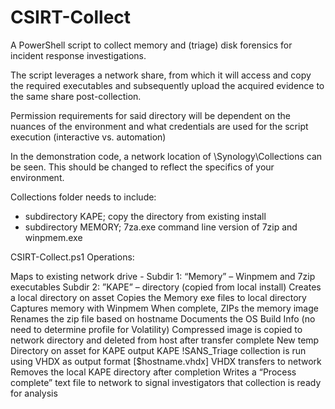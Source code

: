 # CSIRT-Collect
A PowerShell script to collect memory and (triage) disk forensics for incident response investigations.

The script leverages a network share, from which it will access and copy the required executables and subsequently upload the acquired evidence to the same share post-collection.

Permission requirements for said directory will be dependent on the nuances of the environment and what credentials are used for the script execution (interactive vs. automation)

In the demonstration code, a network location of \\Synology\Collections can be seen. This should be changed to reflect the specifics of your environment.

Collections folder needs to include:
- subdirectory KAPE; copy the directory from existing install
- subdirectory MEMORY; 7za.exe command line version of 7zip and winpmem.exe


CSIRT-Collect.ps1 Operations:

Maps to existing network drive -
Subdir 1: “Memory” – Winpmem and 7zip executables
Subdir 2: ”KAPE” – directory (copied from local install)
Creates a local directory on asset
Copies the Memory exe files to local directory
Captures memory with Winpmem
When complete, ZIPs the memory image
Renames the zip file based on hostname
Documents the OS Build Info (no need to determine profile for Volatility)
Compressed image is copied to network directory and deleted from host after transfer complete
New temp Directory on asset for KAPE output
KAPE !SANS_Triage collection is run using VHDX as output format [$hostname.vhdx]
VHDX transfers to network
Removes the local KAPE directory after completion
Writes a “Process complete” text file to network to signal investigators that collection is ready for analysis